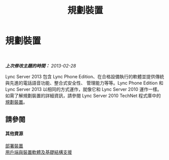﻿---
title: 規劃裝置
TOCTitle: 規劃裝置
ms:assetid: 76f7f6a2-52dd-411d-a6ec-5ed5b6124f3e
ms:mtpsurl: https://technet.microsoft.com/zh-tw/library/Gg398583(v=OCS.15)
ms:contentKeyID: 49291365
ms.date: 08/10/2015
mtps_version: v=OCS.15
ms.translationtype: HT
---

# 規劃裝置

 

_**上次修改主題的時間：** 2013-02-28_

Lync Server 2013 包含 Lync Phone Edition、在合格設備執行的軟體並提供傳統與先進的電話語音功能、整合式安全性、 管理能力等等。Lync Phone Edition 和 Lync Server 2013 以相同的方式運作，就像它和 Lync Server 2010 運作一樣。如需了解規劃裝置的詳細資訊，請參閱 Lync Server 2010 TechNet 程式庫中的[規劃裝置](http://go.microsoft.com/fwlink/?linkid=256483%26clcid=0x404)。

## 請參閱

#### 其他資源

[部署裝置](http://go.microsoft.com/fwlink/?linkid=256484%26clcid=0x404)  
[用戶端與裝置軟體及基礎結構支援](http://go.microsoft.com/fwlink/?linkid=256482%26clcid=0x404)

